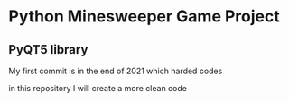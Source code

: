 # Python Minesweeper Game Project

## PyQT5 library

My first commit is in the end of 2021 which harded codes

in this repository I will create a more clean code
